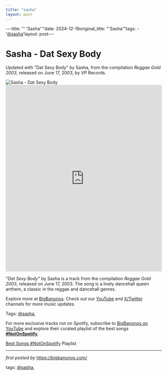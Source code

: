 ```yaml
---
title: "sasha"
layout: post
---
```

---title: "' 'Sasha''"date: 2024-12-16original_title: "'Sasha'"tags:  - '[@sasha](/tags/sasha/)'layout: post---<!-- Title of the Post --><h1 >Sasha - Dat Sexy Body</h1> <!-- Introductory Text --><p >Updated with "Dat Sexy Body" by Sasha, from the compilation *Reggae Gold 2003*, released on June 17, 2003, by VP Records.</p> <!-- Featured Image --><div > <img src="https://i.ytimg.com/vi/yxP2jo6cvS8/maxresdefault.jpg" alt="Sasha - Dat Sexy Body" /></div> <!-- YouTube Video Embed --><div > <iframe width="100%" height="601" src="https://www.youtube.com/embed/yxP2jo6cvS8" title="Dat Sexy Body" frameborder="0" allow="accelerometer; autoplay; clipboard-write; encrypted-media; gyroscope; picture-in-picture; web-share" referrerpolicy="strict-origin-when-cross-origin" allowfullscreen></iframe></div> <!-- Song Information --><div > <p><em>"Dat Sexy Body"</em> by Sasha is a track from the compilation *Reggae Gold 2003*, released on June 17, 2003. The song is a lively dancehall queen anthem, a classic in the reggae and dancehall genres.</p></div> <!-- Footer Links --><div > <p>Explore more at <a href="https://bigbanonos.com/" target="_blank">BigBanonos</a>. Check out our <a href="https://www.youtube.com/[@BigBanonos](/tags/BigBanonos/)" target="_blank">YouTube</a> and <a href="https://x.com/bigbanonos" target="_blank">X/Twitter</a> channels for more music updates.</p></div> <!-- Tags --><p >Tags: [@sasha](/tags/sasha/),</p><!--Subscribe and Playlist Links--><div>    <p>For more exclusive tracks not on Spotify, subscribe to <a href="https://www.youtube.com/[@BigBanonos](/tags/BigBanonos/)" target="_blank">BigBanonos on YouTube</a> and explore their curated playlist of the best songs <strong>[#NotOnSpotify](/tags/NotOnSpotify/)</strong>.</p>    <p><a href="https://www.youtube.com/playlist?list=PLtuNtuTatqI0kFahUCbtbfenC_ET5O_tr" target="_blank">Best Songs [#NotOnSpotify](/tags/NotOnSpotify/) Playlist<br /></a></p></div><hr /><p><em>first posted by</em> <a href="https://bigbanonos.com/" rel="noopener" target="_new">https://bigbanonos.com/</a></p><p>tags: [@sasha](/tags/sasha/),</p>